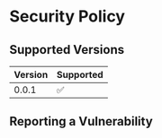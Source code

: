 # Security Policy

## Supported Versions

| Version | Supported          |
| ------- | ------------------ |
| 0.0.1   | :white_check_mark: |


## Reporting a Vulnerability

